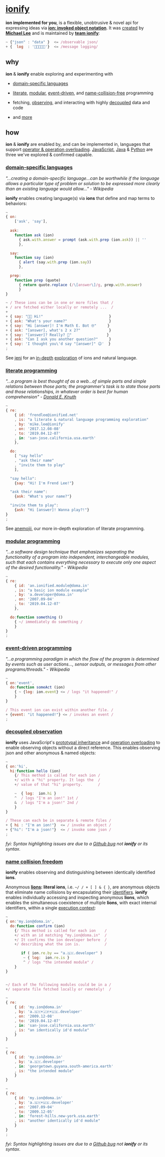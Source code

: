 # [ionify](http://about.ionify.net/)

**ion implemented for you**, is a flexible, unobtrusive & novel api for expressing ideas via
[**ion: invoked object notation**](https://github.com/ionify/about/blob/public/ions/ion.md).
It was
[created](http://key.ionify.net/)
by
[**Michael Lee**](https://github.com/iskitz)
and is maintained by
[**team ionify**](https://github.com/ionify/about/blob/public/README.md#team):

```javascript
~ {"json" : "data" }  <= /observable json/
+ {  log  : '👋🏾👨🏾‍💻'}  <= /message logging/
```


## why

**ion** & **ionify** enable exploring and experimenting with

+ [domain-specific languages](#domain-specific-languages)

+ [literate](#literate-programming),
  [modular](#modular-programming),
  [event-driven](#event-driven-programming),
  and
  [name-collision-free](#name-collision-freedom)
  programming

+ fetching, [observing](#decoupled-observation),
  and interacting with highly
  [decoupled](#decoupled-observation)
  data and code

+ and [more](https://github.com/ionify/ideas/)


## how

**ion** & **ionify** are enabled by, and can be implemented in, languages that support
[operator & operation overloading](https://en.wikipedia.org/wiki/Operator_overloading).
[JavaScript](https://github.com/ionify/ionify/),
[Java](https://github.com/ionify/ideas/blob/public/java/src/net/ionify/java/Hello.java) &
[Python](https://github.com/ionify/ideas/blob/public/python/ion.proof.py)
are three we've explored & confirmed capable.


### [domain-specific languages](https://en.wikipedia.org/wiki/Domain-specific_language)

*"...creating a domain-specific language...can be worthwhile if the language allows a particular type of problem or solution to be expressed more clearly than an existing language would allow..." - Wikipedia*

**ionify** enables creating language(s) via **ions** that define and map terms to behaviors:

```javascript
~
{ on:
    ['ask', 'say'],
 
  ask:
    function ask (ion)
      { ask.with.answer = prompt (ask.with.prep (ion.ask)) || ''
      },

  say:
    function say (ion)
      { alert (say.with.prep (ion.say))
      },

  prep:
    function prep (quote)
      { return quote.replace (/\[answer\]/g, prep.with.answer)
      }
}

~ / These ions can be in one or more files that /
+ / are fetched either locally or remotely ...  /
+
+ { say: "👋🏾 Hi!"                              }
+ { ask: "What's your name?"                   }
+ { say: "Hi [answer]! I'm Math E. Bot 🤓"     }
+ { ask: "[answer], what's 2 x 2?"             }
+ { say: "[answer]? Really? 🤔"                }
+ { ask: "Can I ask you another question?"     }
+ { say: 'I thought you\'d say "[answer]" 😉'  }
;
```

See [jeni](https://github.com/ionified/jeni-ions.iskitz.net?files=1)
for an
[in-depth](https://github.com/ionified/jeni-ions.iskitz.net/blob/public/jeni.aeons.js)
[exploration](https://github.com/ionified/jeni-ions.iskitz.net/blob/public/jeni.play.js)
of ions and natural language.


### [literate programming](https://en.wikipedia.org/wiki/Literate_programming)

*"...a program is best thought of as a web...of simple parts and simple relations between those parts; the programmer's task is to state those parts and those relationships, in whatever order is best for human comprehension" -
[Donald E. Knuth](https://en.m.wikipedia.org/wiki/Donald_Knuth)*

```javascript
~
{ re:
    { id: 'frendlee@ionified.net'
    , is: "a literate & natural language programming exploration"
    , by: 'mike.lee@ionify'
    , on: '2017.12.08-08'
    , to: '2019.04.12-07'
    , in: 'san-jose.california.usa.earth'
    },

  do:
    [ "say hello"
    , "ask their name"
    , "invite them to play"
    ],

  "say hello":
    {say: "Hi! I'm Frend Lee!"}

  "ask their name":
    {ask: "What's your name?"}

  "invite them to play":
    {ask: "Hi [answer]! Wanna play?!"}
}
;
```

See [anemojii](https://github.com/ionified/anemojii-ions.iskitz.net/blob/public/index.js),
our more in-depth exploration of literate programming.


### [modular programming](https://en.wikipedia.org/wiki/Modular_programming)

*"...a software design technique that emphasizes separating the functionality of a program into independent, interchangeable modules, such that each contains everything necessary to execute only one aspect of the desired functionality." - Wikipedia*

```javascript
~
{ re:
    { id: 'an.ionified.module@doma.in'
    , is: "a basic ion module example"
    , by: 'a.developer@doma.in'
    , on: '2007.09-04'
    , to: '2019.04.12-07'
    },

  do:function something ()
    { ~/ immediately do something /
    }
}
;
```


### [event-driven programming](https://en.wikipedia.org/wiki/Event-driven_programming)

*"...a programming paradigm in which the flow of the program is determined by events such as user actions..., sensor outputs, or messages from other programs/threads." - Wikipedia*

```javascript
~
{ on:'event',
  do:function someAct (ion)
    { ~ {log: ion.event} <= / logs "it happened!" /
    }
}

/ This event ion can exist within another file. /
+ {event: "it happened!"} <= / invokes an event /
;
```


### [decoupled observation](https://en.wikipedia.org/wiki/Observer_pattern#Coupling_and_typical_pub-sub_implementations)

**ionify** uses JavaScript's
[prototypal inheritance](http://www.ecma-international.org/ecma-262/6.0/index.html#sec-objects)
and
[operation overloading](http://www.ecma-international.org/ecma-262/6.0/index.html#sec-tonumber)
to enable observing objects without a direct reference. This enables observing json and other anonymous & named objects:

```javascript
~
{ on:'hi',
  hi:function hello (ion)
    {/ This method is called for each ion /
    +/ with a "hi" property. It logs the  /
    +/ value of that "hi" property.       /

    ~  { log:  ion.hi }
    ^  / logs "I'm an ion!" 1st /
    &  / logs "I'm a json!" 2nd /
    }
}

/ These can each be in separate & remote files /
+ { hi : "I'm an ion!"}  <= / invoke an object /
+ {"hi": "I'm a json!"}  <= / invoke some json /
;
```

_fyi: Syntax highlighting issues are due to a
[Github bug](https://github.com/atom/language-javascript/issues/530#issuecomment-341976488)
not **ionify** or its syntax._


### [name collision freedom](https://en.wikipedia.org/wiki/Name_collision)

**ionify** enables observing and distinguishing between identically
identified **ions**.

Anonymous **[lions](https://github.com/ionify/about/blob/public/ions/ion.md#form):
literal ions**, i.e. `~/ / + [ ] & { }`, are anonymous objects that eliminate
name collisions by encapsulating their
[identifiers](https://en.m.wikipedia.org/wiki/Identifier#In_computer_languages).
**ionify** enables individually accessing and inspecting anonymous **lions**,
which enables the simultaneous coexistence of multiple **lions**, with exact
internal identifiers, within a single
[execution context](http://www.ecma-international.org/ecma-262/6.0/index.html#sec-execution-contexts):

```javascript
~
{ on:'my.ion@doma.in',
  do:function confirm (ion)
    {/ This method is called for each ion    /
    +/ with an id matching "my.ion@doma.in"  /
    +/ It confirms the ion developer before  /
    +/ describing what the ion is.           /

       if ( ion.re.by == "a.🇬🇾.developer" )
        ~ { log:  ion.re.is }
        ^ / logs "the intended module" /
    }
}


~/ Each of the following modules could be in a /
+/ separate file fetched locally or remotely!  /

~
{ re:
    { id: 'my.ion@doma.in'
    , by: 'a.🇬🇾+🇯🇵+🇺🇸.developer'
    , on: '2009.12-08'
    , to: '2019.04.12-07'
    , in: 'san-jose.california.usa.earth'
    , is: "an identically id'd module"
    }
}

~
{ re:
    { id: 'my.ion@doma.in'
    , by: 'a.🇬🇾.developer'
    , in: 'georgetown.guyana.south-america.earth'
    , is: "the intended module"
    }
}

~
{ re:
    { id: 'my.ion@doma.in'
    , by: 'a.🇬🇾+🇺🇸.developer'
    , on: '2007.09-04'
    , to: '2009.12-05'
    , in: 'forest-hills.new-york.usa.earth'
    , is: "another identically id'd module"
    }
}
;
```

_fyi: Syntax highlighting issues are due to a
[Github bug](https://github.com/atom/language-javascript/issues/530#issuecomment-341976488)
not **ionify** or its syntax._
